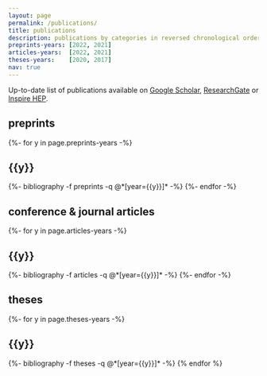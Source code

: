 ```yaml
---
layout: page
permalink: /publications/
title: publications
description: publications by categories in reversed chronological order.
preprints-years: [2022, 2021]
articles-years:  [2022, 2021]
theses-years:    [2020, 2017]
nav: true
---
```

<!-- _pages/publications.md -->
<div class="publications">

  Up-to-date list of publications available on <a href="https://scholar.google.com/citations?user=Ufpa6SIAAAAJ">Google Scholar</a>, <a href="https://www.researchgate.net/profile/Matteo-Barbetti">ResearchGate</a> or <a href="https://inspirehep.net/authors/1908127">Inspire HEP</a>.

  <h2 class="pub-type">preprints</h2>
  {%- for y in page.preprints-years -%}
    <h2 class="year">{{y}}</h2>
    {%- bibliography -f preprints -q @*[year={{y}}]* -%}
  {%- endfor -%}

  <h2 class="pub-type">conference & journal articles</h2>
  {%- for y in page.articles-years -%}
    <h2 class="year">{{y}}</h2>
    {%- bibliography -f articles -q @*[year={{y}}]* -%}
  {%- endfor -%}

  <h2 class="pub-type">theses</h2>
  {%- for y in page.theses-years -%}
    <h2 class="year">{{y}}</h2>
    {%- bibliography -f theses -q @*[year={{y}}]* -%}
  {% endfor %}

</div>
